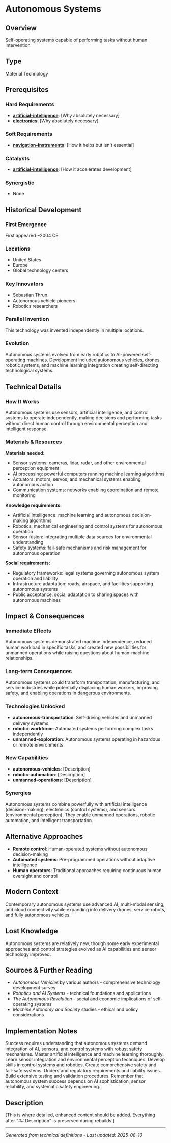 # Autonomous Systems

## Overview
Self-operating systems capable of performing tasks without human intervention

## Type
Material Technology

## Prerequisites

### Hard Requirements
- **[artificial-intelligence](../artificial-intelligence/README.md)**: [Why absolutely necessary]
- **[electronics](../electronics/README.md)**: [Why absolutely necessary]

### Soft Requirements
- **[navigation-instruments](../navigation-instruments/README.md)**: [How it helps but isn't essential]

### Catalysts
- **[artificial-intelligence](../artificial-intelligence/README.md)**: [How it accelerates development]

### Synergistic
- None

## Historical Development

### First Emergence
First appeared ~2004 CE

### Locations
- United States
- Europe
- Global technology centers

### Key Innovators
- Sebastian Thrun
- Autonomous vehicle pioneers
- Robotics researchers





### Parallel Invention
This technology was invented independently in multiple locations.

### Evolution
Autonomous systems evolved from early robotics to AI-powered self-operating machines. Development included autonomous vehicles, drones, robotic systems, and machine learning integration creating self-directing technological systems.

## Technical Details

### How It Works
Autonomous systems use sensors, artificial intelligence, and control systems to operate independently, making decisions and performing tasks without direct human control through environmental perception and intelligent response.

### Materials & Resources
**Materials needed:**
- Sensor systems: cameras, lidar, radar, and other environmental perception equipment
- AI processing: powerful computers running machine learning algorithms
- Actuators: motors, servos, and mechanical systems enabling autonomous action
- Communication systems: networks enabling coordination and remote monitoring

**Knowledge requirements:**
- Artificial intelligence: machine learning and autonomous decision-making algorithms
- Robotics: mechanical engineering and control systems for autonomous operation
- Sensor fusion: integrating multiple data sources for environmental understanding
- Safety systems: fail-safe mechanisms and risk management for autonomous operation

**Social requirements:**
- Regulatory frameworks: legal systems governing autonomous system operation and liability
- Infrastructure adaptation: roads, airspace, and facilities supporting autonomous systems
- Public acceptance: social adaptation to sharing spaces with autonomous machines





## Impact & Consequences

### Immediate Effects
Autonomous systems demonstrated machine independence, reduced human workload in specific tasks, and created new possibilities for unmanned operations while raising questions about human-machine relationships.

### Long-term Consequences
Autonomous systems could transform transportation, manufacturing, and service industries while potentially displacing human workers, improving safety, and enabling operations in dangerous environments.

### Technologies Unlocked
- **autonomous-transportation**: Self-driving vehicles and unmanned delivery systems
- **robotic-workforce**: Automated systems performing complex tasks independently
- **unmanned-exploration**: Autonomous systems operating in hazardous or remote environments

### New Capabilities
- **autonomous-vehicles**: [Description]
- **robotic-automation**: [Description]
- **unmanned-operations**: [Description]

### Synergies
Autonomous systems combine powerfully with artificial intelligence (decision-making), electronics (control systems), and sensors (environmental perception). They enable unmanned operations, robotic automation, and intelligent transportation.

## Alternative Approaches
- **Remote control**: Human-operated systems without autonomous decision-making
- **Automated systems**: Pre-programmed operations without adaptive intelligence
- **Human operators**: Traditional approaches requiring continuous human oversight and control

## Modern Context
Contemporary autonomous systems use advanced AI, multi-modal sensing, and cloud connectivity while expanding into delivery drones, service robots, and fully autonomous vehicles.

## Lost Knowledge
Autonomous systems are relatively new, though some early experimental approaches and control strategies evolved as AI capabilities and sensor technology improved.

## Sources & Further Reading
- *Autonomous Vehicles* by various authors - comprehensive technology development survey
- *Robotics and AI Systems* - technical foundations and applications
- *The Autonomous Revolution* - social and economic implications of self-operating systems
- *Machine Autonomy and Society* studies - ethical and policy considerations

## Implementation Notes
Success requires understanding that autonomous systems demand integration of AI, sensors, and control systems with robust safety mechanisms. Master artificial intelligence and machine learning thoroughly. Learn sensor integration and environmental perception techniques. Develop skills in control systems and robotics. Create comprehensive safety and fail-safe systems. Understand regulatory requirements and liability issues. Build extensive testing and validation procedures. Remember that autonomous system success depends on AI sophistication, sensor reliability, and systematic safety engineering.

## Description




[This is where detailed, enhanced content should be added. Everything after "## Description" is preserved during rebuilds.]

---
*Generated from technical definitions - Last updated: 2025-08-10*
